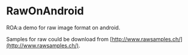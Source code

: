 RawOnAndroid
============

ROA:a demo for raw image format on android.

Samples for raw could be download from [http://www.rawsamples.ch/](http://www.rawsamples.ch/).